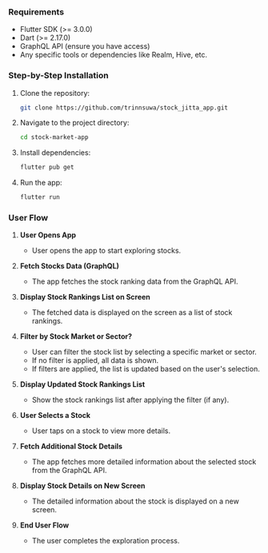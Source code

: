 ### **Requirements**

- Flutter SDK (>= 3.0.0)
- Dart (>= 2.17.0)
- GraphQL API (ensure you have access)
- Any specific tools or dependencies like Realm, Hive, etc.

### **Step-by-Step Installation**

1. Clone the repository:

    ```bash
    git clone https://github.com/trinnsuwa/stock_jitta_app.git
    ```

2. Navigate to the project directory:

    ```bash
    cd stock-market-app
    ```

3. Install dependencies:

    ```bash
    flutter pub get
    ```

4. Run the app:

    ```bash
    flutter run
    ```

### User Flow

1. **User Opens App**
   - User opens the app to start exploring stocks.

2. **Fetch Stocks Data (GraphQL)**
   - The app fetches the stock ranking data from the GraphQL API.

3. **Display Stock Rankings List on Screen**
   - The fetched data is displayed on the screen as a list of stock rankings.

4. **Filter by Stock Market or Sector?**
   - User can filter the stock list by selecting a specific market or sector.
   - If no filter is applied, all data is shown.
   - If filters are applied, the list is updated based on the user's selection.

5. **Display Updated Stock Rankings List**
   - Show the stock rankings list after applying the filter (if any).

6. **User Selects a Stock**
   - User taps on a stock to view more details.

7. **Fetch Additional Stock Details**
   - The app fetches more detailed information about the selected stock from the GraphQL API.

8. **Display Stock Details on New Screen**
   - The detailed information about the stock is displayed on a new screen.

9. **End User Flow**
   - The user completes the exploration process.
